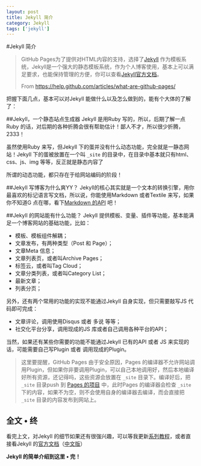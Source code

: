 ```yaml
---
layout: post
title: Jekyll 简介
category: Jekyll
tags: ['jekyll']
---
```


#Jekyll 简介
>GitHub Pages为了提供对HTML内容的支持，选择了[Jekyll](https://github.com/jekyll/jekyll "Jekyll GitHub 库") 作为模板系统，Jekyll是一个强大的静态模板系统，作为个人博客使用，基本上可以满足要求，也能保持管理的方便，你可以查看[Jekyll官方文档](http://jekyllrb.com/ "Jekyll 官方文档")。
> 
>From <https://help.github.com/articles/what-are-github-pages/>

把握下面几点，基本可以对Jekyll 能做什么以及怎么做到的，能有个大体的了解了：

##Jekyll，一个静态站点生成器
Jekyll 是用Ruby 写的，所以，后期了解一点Ruby 的话，对后期的各种折腾会很有帮助估计！鄙人不才，所以很少折腾，2333！

虽然使用Ruby 来写，但Jekyll 下的蛋并没有什么动态功能，完全就是一静态网站！Jekyll 下的蛋被放置在一个叫 `_site` 的目录中，在目录中基本就只有html、css、js、img 等等，反正就是静态内容了

所谓的动态功能，都只存在于给网站编码的阶段！

##Jekyll 写博客为什么爽YY？
Jekyll的核心其实就是一个文本的转换引擎，用你最喜欢的标记语言写文档，所以说，你能使用Markdown 或者Textile 来写，如果你不知道G 点在哪，看下[Markdown 的API](http://wowubuntu.com/markdown/ "Markdown 语法说明 (简体中文版) ") 吧！

##Jekyll 的网站能有什么功能？
Jekyll 提供模板、变量、插件等功能，基本能满足一个博客网站的基础功能，比如：

* 模板、模板组件解耦；
* 文章发布，有两种类型（Post 和 Page）；
* 文章Meta 信息；
* 文章列表页，或者叫Archive Pages；
* 标签云，或者叫Tag Cloud；
* 文章分类列表，或者叫Category List；
* 最新文章；
* 列表分页；

另外，还有两个常用的功能的实现不能通过Jekyll 自身实现，但只需要敲写JS 代码即可完成：

* 文章评论，调用使用Disqus 或者 多说 等等；
* 社交化平台分享，调用现成的JS 库或者自己调用各种平台的API；

当然，如果还有某些你需要的功能不能通过Jekyll 已有的API 或者 JS 来实现的话，可能需要自己写Plugin 或者 调用现成的Plugin。

> 这里要提醒，GitHub Pages 由于安全原因，Pages 的编译器不允许网站调用Plugin，但如果你非要调用Plugin，可以自己本地调用好，然后本地编译好所有资源，还记得吗，这些资源会放置在 `_site` 目录下。编译好后，把 `_site` 目录push 到 [Pages 的项目](http://blog.ssyog.com/ "{{site.title}} | {{site.subTitle}}") 中，此时Pages 的编译器会检查 `_site` 下的内容，如果不为空，则不会使用自身的编译器去编译，而会直接把 `_site` 目录的内容发布到网站上。

## 全文 &bull; 终
看完上文，对Jekyll 的细节如果还有很强兴趣，可以等我更新[系列教程]({{site.url}}/blog/jekyll/build-github-pages-by-jekyll.html "使用Jekyll 搭建Github 个人博客 系列教程")，或者直接看Jekyll 的[官方文档](http://jekyllrb.com/ "Jekyll 官方文档")（[中文版](http://jekyllcn.com/ "Jekyll 官方文档中文版")）

**Jekyll 的简单介绍到这里 &bull; 完！**

